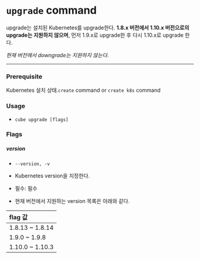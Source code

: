 # `upgrade` command

upgrade는 설치된 Kubernetes를 upgrade한다. **1.8.x 버전에서 1.10.x 버전으로의 upgrade는 지원하지 않으며**, 먼저 1.9.x로 upgrade한 후 다시 1.10.x로 upgrade 한다.

_현재 버전에서 downgrade는 지원하지 않는다_.

---

### Prerequisite

Kubernetes 설치 상태.`create` command or `create k8s` command

### Usage

* `cube upgrade [flags]`

### Flags

##### version

* `--version, -v`

* Kubernetes version을 지정한다.

* 필수: 필수

* 현재 버전에서 지원하는 version 목록은 아래와 같다.

| flag 값 |
| :--- |
| 1.8.13 ~ 1.8.14 |
| 1.9.0 ~ 1.9.8 |
| 1.10.0 ~ 1.10.3 |



